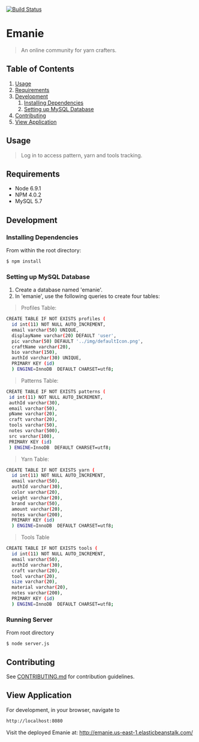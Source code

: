 [![Build Status](https://travis-ci.org/mau11/emanie.svg?branch=master)](https://travis-ci.org/mau11/emanie)

# Emanie

> An online community for yarn crafters.

## Table of Contents

1. [Usage](#Usage)
1. [Requirements](#requirements)
1. [Development](#development)
    1. [Installing Dependencies](#installing-dependencies)
    1. [Setting up MySQL Database](#setting-up-mysql-database)
1. [Contributing](#contributing)
1. [View Application](#view-application)

## Usage

> Log in to access pattern, yarn and tools tracking.

## Requirements

- Node 6.9.1
- NPM 4.0.2
- MySQL 5.7

## Development

### Installing Dependencies

From within the root directory:

```sh
$ npm install
```

### Setting up MySQL Database
1. Create a database named 'emanie'.
1. In 'emanie', use the following queries to create four tables:

> Profiles Table:
```sh
CREATE TABLE IF NOT EXISTS profiles (
  id int(11) NOT NULL AUTO_INCREMENT,
  email varchar(50) UNIQUE,
  displayName varchar(20) DEFAULT 'user',
  pic varchar(50) DEFAULT '../img/defaultIcon.png',
  craftName varchar(20),
  bio varchar(150),
  authId varchar(30) UNIQUE,
  PRIMARY KEY (id)
  ) ENGINE=InnoDB  DEFAULT CHARSET=utf8;
 ```

> Patterns Table:
 ```sh
 CREATE TABLE IF NOT EXISTS patterns (
  id int(11) NOT NULL AUTO_INCREMENT,
  authId varchar(30),
  email varchar(50),
  pName varchar(20),
  craft varchar(20),
  tools varchar(50),
  notes varchar(500),
  src varchar(100),
  PRIMARY KEY (id)
  ) ENGINE=InnoDB  DEFAULT CHARSET=utf8;
```

> Yarn Table:
```sh
CREATE TABLE IF NOT EXISTS yarn (
  id int(11) NOT NULL AUTO_INCREMENT,
  email varchar(50),
  authId varchar(30),
  color varchar(20),
  weight varchar(20),
  brand varchar(50),
  amount varchar(20),
  notes varchar(200),
  PRIMARY KEY (id)
  ) ENGINE=InnoDB  DEFAULT CHARSET=utf8;
```

> Tools Table
```sh
CREATE TABLE IF NOT EXISTS tools (
  id int(11) NOT NULL AUTO_INCREMENT,
  email varchar(50),
  authId varchar(30),
  craft varchar(20),
  tool varchar(20),
  size varchar(20),
  material varchar(20),
  notes varchar(200),
  PRIMARY KEY (id)
  ) ENGINE=InnoDB  DEFAULT CHARSET=utf8;
```

### Running Server
From root directory
```
$ node server.js
```

## Contributing

See [CONTRIBUTING.md](CONTRIBUTING.md) for contribution guidelines.

## View Application
For development, in your browser, navigate to
```sh
http://localhost:8080
```
Visit the deployed Emanie at: http://emanie.us-east-1.elasticbeanstalk.com/
